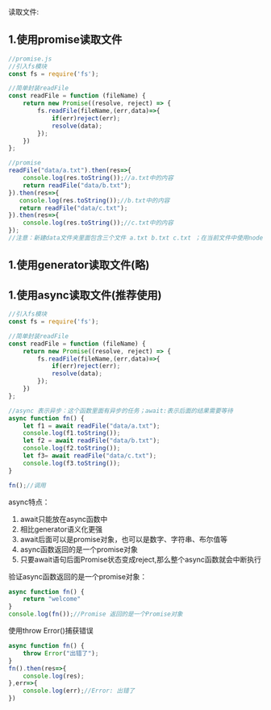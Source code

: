 读取文件:

## 1.使用promise读取文件

```js
//promise.js
//引入fs模块
const fs = require('fs');

//简单封装readFile
const readFile = function (fileName) {
    return new Promise((resolve, reject) => {
        fs.readFile(fileName,(err,data)=>{
            if(err)reject(err);
            resolve(data);
        });
    })
};

//promise
readFile("data/a.txt").then(res=>{
    console.log(res.toString());//a.txt中的内容
    return readFile("data/b.txt");
}).then(res=>{
   console.log(res.toString());//b.txt中的内容
   return readFile("data/c.txt");
}).then(res=>{
    console.log(res.toString());//c.txt中的内容
});
//注意：新建data文件夹里面包含三个文件 a.txt b.txt c.txt ；在当前文件中使用node 运行promise.js
```

## 1.使用generator读取文件(略)

## 1.使用async读取文件(推荐使用)

```js
//引入fs模块
const fs = require('fs');

//简单封装readFile
const readFile = function (fileName) {
    return new Promise((resolve, reject) => {
        fs.readFile(fileName,(err,data)=>{
            if(err)reject(err);
            resolve(data);
        });
    })
};

//async 表示异步：这个函数里面有异步的任务；await:表示后面的结果需要等待
async function fn() {
    let f1 = await readFile("data/a.txt");
    console.log(f1.toString());
    let f2 = await readFile("data/b.txt");
    console.log(f2.toString());
    let f3= await readFile("data/c.txt");
    console.log(f3.toString());
}

fn();//调用
```

async特点：

1. await只能放在async函数中
2. 相比generator语义化更强
3. await后面可以是promise对象，也可以是数字、字符串、布尔值等
4. async函数返回的是一个promise对象
5. 只要await语句后面Promise状态变成reject,那么整个async函数就会中断执行

验证async函数返回的是一个promise对象：

```js
async function fn() {
    return "welcome"
}
console.log(fn());//Promise 返回的是一个Promise对象
```

使用throw Error()捕获错误

```js
async function fn() {
    throw Error("出错了");
}
fn().then(res=>{
    console.log(res);
},err=>{
    console.log(err);//Error: 出错了
})
```

